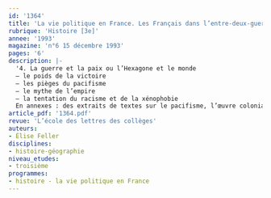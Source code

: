 ```yaml
---
id: '1364'
title: 'La vie politique en France. Les Français dans l’entre-deux-guerres  (4/4)'
rubrique: 'Histoire [3e]'
annee: '1993'
magazine: 'n°6 15 décembre 1993'
pages: '6'
description: |-
  '4. La guerre et la paix ou l’Hexagone et le monde
  – le poids de la victoire
  – les pièges du pacifisme
  – le mythe de l’empire
  – la tentation du racisme et de la xénophobie
  En annexes : des extraits de textes sur le pacifisme, l’œuvre coloniale de la France en Indochine, la xénophobie et le racisme, l’antisémitisme.'
article_pdf: '1364.pdf'
revue: 'L’école des lettres des collèges'
auteurs:
- Élise Feller
disciplines:
- histoire-géographie
niveau_etudes:
- troisième
programmes:
- histoire - la vie politique en France
---
```

